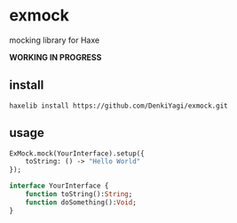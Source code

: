 # exmock

mocking library for Haxe

**WORKING IN PROGRESS**

## install

```
haxelib install https://github.com/DenkiYagi/exmock.git
```

## usage

```haxe
ExMock.mock(YourInterface).setup({
    toString: () -> "Hello World"
});
```

```haxe
interface YourInterface {
    function toString():String;
    function doSomething():Void;
}

